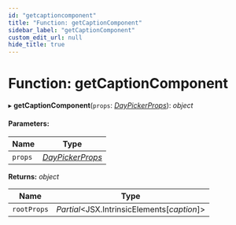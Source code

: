 ```yaml
---
id: "getcaptioncomponent"
title: "Function: getCaptionComponent"
sidebar_label: "getCaptionComponent"
custom_edit_url: null
hide_title: true
---
```


# Function: getCaptionComponent

▸ **getCaptionComponent**(`props`: [*DayPickerProps*](../interfaces/daypickerprops.md)): *object*

#### Parameters:

Name | Type |
------ | ------ |
`props` | [*DayPickerProps*](../interfaces/daypickerprops.md) |

**Returns:** *object*

Name | Type |
------ | ------ |
`rootProps` | *Partial*<JSX.IntrinsicElements[*caption*]\> |
